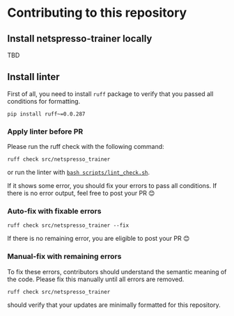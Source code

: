 # Contributing to this repository

## Install netspresso-trainer locally

TBD

## Install linter

First of all, you need to install `ruff` package to verify that you passed all conditions for formatting.

```
pip install ruff~=0.0.287
```

### Apply linter before PR

Please run the ruff check with the following command:

```
ruff check src/netspresso_trainer
```

or run the linter with [`bash scripts/lint_check.sh`](./scripts/lint_check.sh).

If it shows some error, you should fix your errors to pass all conditions.
If there is no error output, feel free to post your PR 😊

### Auto-fix with fixable errors

```
ruff check src/netspresso_trainer --fix
```

If there is no remaining error, you are eligible to post your PR 😊

### Manual-fix with remaining errors

To fix these errors, contributors should understand the semantic meaning of the code. Please fix this manually until all errors are removed.

```
ruff check src/netspresso_trainer
```

should verify that your updates are minimally formatted for this repository.

